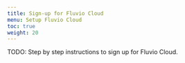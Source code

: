 ```yaml
---
title: Sign-up for Fluvio Cloud
menu: Setup Fluvio Cloud
toc: true
weight: 20
---
```

TODO: Step by step instructions to sign up for Fluvio Cloud.